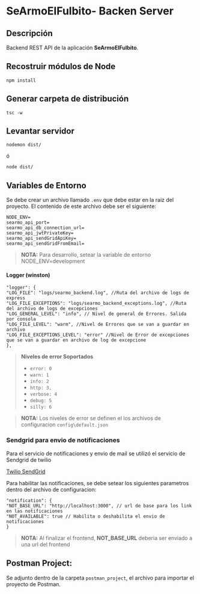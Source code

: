 # SeArmoElFulbito- Backen Server

## Descripción

Backend REST API de la aplicación **SeArmoElFulbito**.

## Recostruir módulos de Node
```
npm install
```

## Generar carpeta de distribución
```
tsc -w
```

## Levantar servidor
```
nodemon dist/
```

ó

```
node dist/
```

## Variables de Entorno

Se debe crear un archivo llamado ``.env`` que debe estar en la raiz del proyecto. El contenido de este archivo debe ser el siguiente:   

```textmate
NODE_ENV=
searmo_api_port=
searmo_api_db_connection_url=
searmo_api_jwtPrivateKey=
searmo_api_sendGridApiKey=
searmo_api_sendGridFromEmail=
``` 

> **NOTA:** Para desarrollo, setear la variable de entorno NODE_ENV=development


#### Logger (winston)

```json5
"logger": {
"LOG_FILE": "logs/searmo_backend.log", //Ruta del archivo de logs de express
"LOG_FILE_EXCEPTIONS": "logs/searmo_backend_exceptions.log", //Ruta del archivo de logs de excepciones
"LOG_GENERAL_LEVEL": "info", // Nivel de general de Errores. Salida por consola
"LOG_FILE_LEVEL": "warm", //Nivel de Errores que se van a guardar en archivo
"LOG_FILE_EXCEPTIONS_LEVEL": "error" //Nivel de Error de excepciones que se van a guardar en archivo de log de excepcione
},
```

> **Niveles de error Soportados**
> * ``error: 0``
> * ``warn: 1``
> * ``info: 2``
> * ``http: 3,``
> * ``verbose: 4``
> * ``debug: 5``
> * ``silly: 6``

> **NOTA:** Los niveles de error se definen el los archivos de configuracion ``config\default.json``


### Sendgrid para envio de notificaciones

Para el servicio de notificaciones y envio de mail se utilizó el servicio de Sendgrid de twilio  

[Twilio SendGrid](https://sendgrid.com/)


Para habilitar las notificaciones, se debe setear los siguientes parametros dentro del archivo de configuracion:

```json5
"notification": {
"NOT_BASE_URL": "http://localhost:3000", // url de base para los link en las notificaciones
"NOT_AVAILABLE": true // Habilita o deshabilita el envio de notificaciones
}
```

> **NOTA:** Al finalizar el frontend, **NOT_BASE_URL** deberia ser enviado a una url del frontend


## Postman Project:
Se adjunto dentro de la carpeta ``postman_project``, el archivo para importar el proyecto de Postman.

